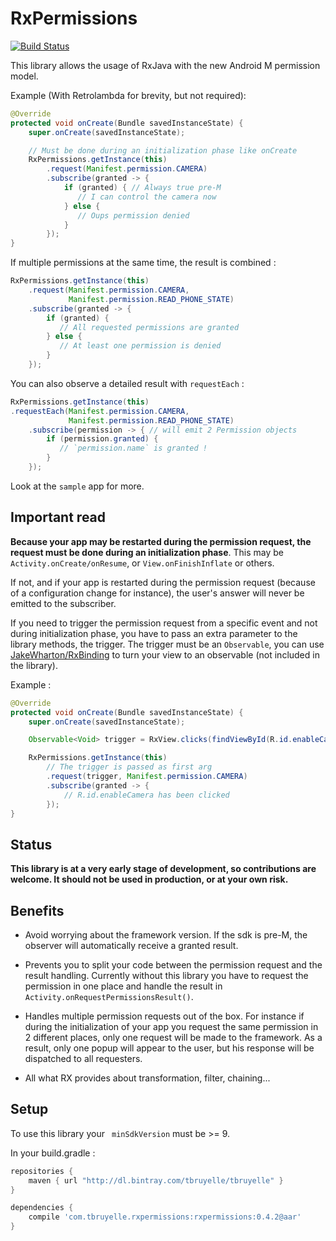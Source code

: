 # RxPermissions

[![Build Status](https://api.travis-ci.org/tbruyelle/RxPermissions.svg?branch=master)](https://travis-ci.org/tbruyelle/RxPermissions)

This library allows the usage of RxJava with the new Android M permission model.

Example (With Retrolambda for brevity, but not required):

```java
@Override
protected void onCreate(Bundle savedInstanceState) {
    super.onCreate(savedInstanceState);

    // Must be done during an initialization phase like onCreate
    RxPermissions.getInstance(this)
        .request(Manifest.permission.CAMERA)
        .subscribe(granted -> {
            if (granted) { // Always true pre-M
               // I can control the camera now
            } else {
               // Oups permission denied
            }
        });
}
```

If multiple permissions at the same time, the result is combined :

```java
RxPermissions.getInstance(this)
    .request(Manifest.permission.CAMERA,
             Manifest.permission.READ_PHONE_STATE)
    .subscribe(granted -> {
        if (granted) {
           // All requested permissions are granted
        } else {
           // At least one permission is denied
        }
    });
```

You can also observe a detailed result with `requestEach` :

```java
RxPermissions.getInstance(this)
.requestEach(Manifest.permission.CAMERA,
             Manifest.permission.READ_PHONE_STATE)
    .subscribe(permission -> { // will emit 2 Permission objects
        if (permission.granted) {
           // `permission.name` is granted !
        }
    });
```

Look at the `sample` app for more.

## Important read

**Because your app may be restarted during the permission request, the request must be done 
during an initialization phase**. This may be `Activity.onCreate/onResume`, or `View.onFinishInflate` or others.

If not, and if your app is restarted during the permission request (because of a configuration change for instance),
the user's answer will never be emitted to the subscriber.

If you need to trigger the permission request from a specific event and not during initialization phase, you have
to pass an extra parameter to the library methods, the trigger.
The trigger must be an `Observable`, you can use  [JakeWharton/RxBinding](https://github.com/JakeWharton/RxBinding)
to turn your view to an observable (not included in the library).

Example :

```java
@Override
protected void onCreate(Bundle savedInstanceState) {
    super.onCreate(savedInstanceState);

    Observable<Void> trigger = RxView.clicks(findViewById(R.id.enableCamera));

    RxPermissions.getInstance(this)
        // The trigger is passed as first arg
        .request(trigger, Manifest.permission.CAMERA)
        .subscribe(granted -> {
            // R.id.enableCamera has been clicked
        });
}
```


## Status

**This library is at a very early stage of development, so contributions are welcome.
It should not be used in production, or at your own risk.**

## Benefits

- Avoid worrying about the framework version. If the sdk is pre-M, the observer will automatically receive a granted result.

- Prevents you to split your code between the permission request and the result handling.
Currently without this library you have to request the permission in one place and handle the result in `Activity.onRequestPermissionsResult()`.

- Handles multiple permission requests out of the box.
For instance if during the initialization of your app you request the same permission in 2 different places, only one request will
be made to the framework. As a result, only one popup will appear to the user, but his response will be dispatched to all requesters.

- All what RX provides about transformation, filter, chaining...

## Setup

To use this library your ` minSdkVersion` must be >= 9.

In your build.gradle :

```gradle
repositories {
    maven { url "http://dl.bintray.com/tbruyelle/tbruyelle" }
}

dependencies {
    compile 'com.tbruyelle.rxpermissions:rxpermissions:0.4.2@aar'
}
```
